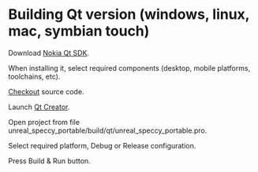 # Building Qt version (windows, linux, mac, symbian touch) #

Download [Nokia Qt SDK](http://developer.nokia.com/info/sw.nokia.com/id/da8df288-e615-443d-be5c-00c8a72435f8/Qt_SDK.html).

When installing it, select required components (desktop, mobile platforms, toolchains, etc).

[Checkout](http://code.google.com/p/unrealspeccyp/source/checkout) source code.

Launch [Qt Creator](http://qt.nokia.com/products/developer-tools).

Open project from file  unreal\_speccy\_portable/build/qt/unreal\_speccy\_portable.pro.

Select required platform, Debug or Release configuration.

Press Build & Run button.